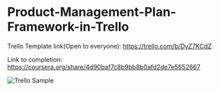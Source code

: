 # Product-Management-Plan-Framework-in-Trello
Trello Template link(Open to everyone): https://trello.com/b/DyZ7KCdZ

Link to completion: https://coursera.org/share/4d90baf7c8b9bb8b0afd2de7e5652667

![Trello Sample](https://user-images.githubusercontent.com/75962509/227641990-2967f8cd-7e7d-4bd9-bcec-aed3db336919.png)
